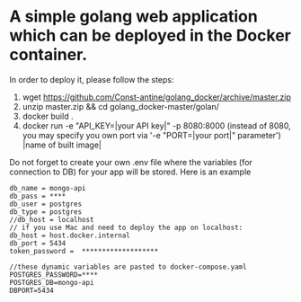 # A simple golang web application which can be deployed in the Docker container. 

In order to deploy it, please follow the steps:

1. wget https://github.com/Const-antine/golang_docker/archive/master.zip
2. unzip master.zip && cd golang_docker-master/golan/
3. docker build .
4. docker run -e "API_KEY=|your API key|" -p 8080:8000 (instead of 8080, you may specify you own port via '-e "PORT=|your port|" parameter') |name of built image|

Do not forget to create your own .env file where the variables (for connection to DB) for your app will be stored. Here is an example

```
db_name = mongo-api
db_pass = ****
db_user = postgres
db_type = postgres
//db_host = localhost
// if you use Mac and need to deploy the app on localhost:
db_host = host.docker.internal 
db_port = 5434
token_password =  *******************

//these dynamic variables are pasted to docker-compose.yaml 
POSTGRES_PASSWORD=****
POSTGRES_DB=mongo-api
DBPORT=5434
```


